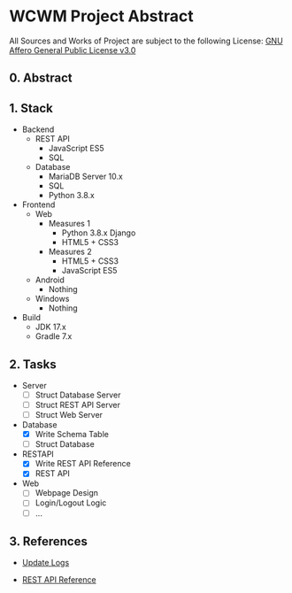 # WCWM Project Abstract 

All Sources and Works of Project are subject to the following License: [GNU Affero General Public License v3.0][License]

## 0. Abstract


## 1. Stack
- Backend
    - REST API
        - JavaScript ES5
        - SQL
    - Database
        - MariaDB Server 10.x
        - SQL
        - Python 3.8.x
- Frontend
    - Web
        - Measures 1
            - Python 3.8.x Django
            - HTML5 + CSS3
        - Measures 2
            - HTML5 + CSS3
            - JavaScript ES5
    - Android
        - Nothing
    - Windows
        - Nothing
- Build
    - JDK 17.x
    - Gradle 7.x

## 2. Tasks
- Server
    - [ ] Struct Database Server
    - [ ] Struct REST API Server
    - [ ] Struct Web Server
- Database
    - [X] Write Schema Table
    - [ ] Struct Database
- RESTAPI
    - [X] Write REST API Reference
    - [X] REST API
- Web
    - [ ] Webpage Design
    - [ ] Login/Logout Logic
    - [ ] ...

## 3. References
- [Update Logs][UpdateLogs]

- [REST API Reference][RESTAPIRefer]
    


[License]: https://www.gnu.org/licenses/agpl-3.0.html "License Docs"
[RESTAPIRefer]: ./References/REST.md "REST API Reference"
[UpdateLogs]: ./References/UpLogs.md "Update Logs"